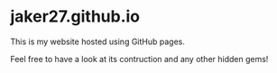 # jaker27.github.io

This is my website hosted using GitHub pages.

Feel free to have a look at its contruction and any other hidden gems!
